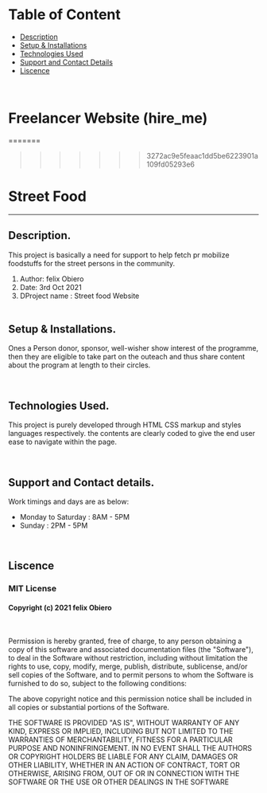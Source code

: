 
# Table of Content

+ [Description](#description)
+ [Setup & Installations](#setup-and-installations)
+ [Technologies Used](#technologies-used)
+ [Support and Contact Details](#support-and-contact-details)
+ [Liscence](#liscence)

<br/>

# Freelancer Website (hire_me)
=======
>>>>>>> 3272ac9e5feaac1dd5be6223901a109fd05293e6

# Street Food 
<hr>

## Description.
This project is basically a need for support to help fetch pr mobilize foodstuffs for the street persons in the community.

<ol>
    <li>Author: felix Obiero</li> 
    <li>Date: 3rd Oct 2021</li> 
    <li>DProject name : Street food Website</li> <br/>

</ol>

## Setup & Installations.
Ones a Person donor, sponsor, well-wisher show interest of the programme, then they are eligible to take part on the outeach and thus share content about the program at length to their circles.

<br/>

## Technologies Used.
This project is purely developed through HTML CSS markup and styles languages respectively. the contents are clearly coded to give the end user ease to navigate within the page. 

<br/>

## Support and Contact details.
Work timings and days are as below: 

<ul>
    <li>Monday to Saturday : 8AM - 5PM</li>
    <li>Sunday : 2PM - 5PM</li>
</ul>

<br/>

## Liscence 
### MIT License
<!-- ​<br/> -->
#### Copyright (c) 2021 felix Obiero
<br/>
<!-- <br> -->
<P>
    Permission is hereby granted, free of charge, to any person obtaining a copy
of this software and associated documentation files (the "Software"), to deal
in the Software without restriction, including without limitation the rights
to use, copy, modify, merge, publish, distribute, sublicense, and/or sell
copies of the Software, and to permit persons to whom the Software is
furnished to do so, subject to the following conditions:
</P>

<P>
    ​
The above copyright notice and this permission notice shall be included in all
copies or substantial portions of the Software.
</P>

<P>
    ​
THE SOFTWARE IS PROVIDED "AS IS", WITHOUT WARRANTY OF ANY KIND, EXPRESS OR
IMPLIED, INCLUDING BUT NOT LIMITED TO THE WARRANTIES OF MERCHANTABILITY,
FITNESS FOR A PARTICULAR PURPOSE AND NONINFRINGEMENT. IN NO EVENT SHALL THE
AUTHORS OR COPYRIGHT HOLDERS BE LIABLE FOR ANY CLAIM, DAMAGES OR OTHER
LIABILITY, WHETHER IN AN ACTION OF CONTRACT, TORT OR OTHERWISE, ARISING FROM,
OUT OF OR IN CONNECTION WITH THE SOFTWARE OR THE USE OR OTHER DEALINGS IN THE
SOFTWARE
</P>

